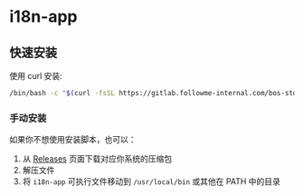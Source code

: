 # i18n-app

## 快速安装

使用 curl 安装:

```bash
/bin/bash -c "$(curl -fsSL https://gitlab.followme-internal.com/bos-std/app/framework/i18n-app/-/raw/main/install.sh)"
```

### 手动安装

如果你不想使用安装脚本，也可以：

1. 从 [Releases](https://gitlab.followme-internal.com/bos-std/app/framework/i18n-app/-/releases) 页面下载对应你系统的压缩包
2. 解压文件
3. 将 `i18n-app` 可执行文件移动到 `/usr/local/bin` 或其他在 PATH 中的目录
